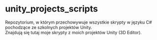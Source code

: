 # unity_projects_scripts
Repozytorium, w którym przechowywuje wszystkie skrypty w języku C# pochodzące ze szkolnych projektów Unity.<br>
Znajdują się tutaj moje skrypty z moich projektów Unity (3D Editor).<br>
